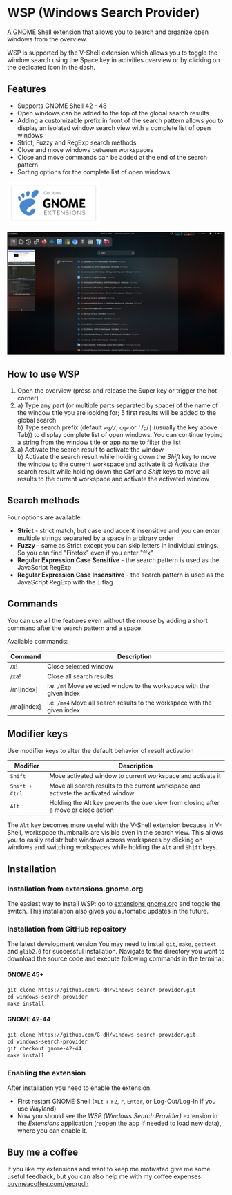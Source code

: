 # WSP (Windows Search Provider)
A GNOME Shell extension that allows you to search and organize open windows from the overview.

WSP is supported by the V-Shell extension which allows you to toggle the window search using the Space key in activities overview or by clicking on the dedicated icon in the dash.

## Features
- Supports GNOME Shell 42 - 48
- Open windows can be added to the top of the global search results
- Adding a customizable prefix in front of the search pattern allows you to display an isolated window search view with a complete list of open windows
- Strict, Fuzzy and RegExp search methods
- Close and move windows between workspaces
- Close and move commands can be added at the end of the search pattern
- Sorting options for the complete list of open windows


[<img alt="" height="100" src="https://raw.githubusercontent.com/andyholmes/gnome-shell-extensions-badge/master/get-it-on-ego.svg?sanitize=true">](https://extensions.gnome.org/extension/6730/)

![WSP (Windows Search Provider)](screenshot.jpg)

## How to use WSP
1.  Open the overview (press and release the Super key or trigger the hot corner)
2.  a) Type any part (or multiple parts separated by space) of the name of the window title you are looking for; 5 first results will be added to the global search<br>
    b) Type search prefix (default `wq//`, `qqw` or ``` ` ```/`;`/`|` (usually the key above Tab)) to display complete list of open windows. You can continue typing a string from the window title or app name to filter the list<br>
3.  a) Activate the search result to activate the window<br>
    b) Activate the search result while holding down the *Shift* key to move the window to the current workspace and activate it
    c) Activate the search result while holding down the *Ctrl* and *Shift* keys to move all results to the current workspace and activate the activated window

## Search methods
Four options are available:

- **Strict** - strict match, but case and accent insensitive and you can enter multiple strings separated by a space in arbitrary order
- **Fuzzy** - same as Strict except you can skip letters in individual strings. So you can find "Firefox" even if you enter "ffx"
- **Regular Expression Case Sensitive** - the search pattern is used as the JavaScript RegExp
- **Regular Expression Case Insensitive** - the search pattern is used as the JavaScript RegExp with the `i` flag

## Commands
You can use all the features even without the mouse by adding a short command after the search pattern and a space.

Available commands:

| Command    | Description                                                                |
|------------|----------------------------------------------------------------------------|
| /x!         | Close selected window                                                     |
| /xa!        | Close all search results                                                  |
| /m[index]   | i.e. `/m4` Move selected window to the workspace with the given index     |
| /ma[index]  | i.e. `/ma4` Move all search results to the workspace with the given index |

## Modifier keys
Use modifier keys to alter the default behavior of result activation

| Modifier      | Description                                                                         |
|---------------|-------------------------------------------------------------------------------------|
| `Shift`       | Move activated window to current workspace and activate it                          |
| `Shift + Ctrl`| Move all search results to the current workspace and activate the activated window  |
| `Alt`         | Holding the Alt key prevents the overview from closing after a move or close action |

The `Alt` key becomes more useful with the V-Shell extension because in V-Shell, workspace thumbnails are visible even in the search view. This allows you to easily redistribute windows across workspaces by clicking on windows and switching workspaces while holding the `Alt` and `Shift` keys.

## Installation
### Installation from extensions.gnome.org
The easiest way to install WSP: go to [extensions.gnome.org](https://extensions.gnome.org/extension/6730/) and toggle the switch. This installation also gives you automatic updates in the future.

### Installation from GitHub repository
The latest development version
You may need to install `git`, `make`, `gettext` and `glib2.0` for successful installation.
Navigate to the directory you want to download the source code and execute following commands in the terminal:

#### GNOME 45+

    git clone https://github.com/G-dH/windows-search-provider.git
    cd windows-search-provider
    make install

#### GNOME 42-44

    git clone https://github.com/G-dH/windows-search-provider.git
    cd windows-search-provider
    git checkout gnome-42-44
    make install

### Enabling the extension
After installation you need to enable the extension.

- First restart GNOME Shell (`ALt` + `F2`, `r`, `Enter`, or Log-Out/Log-In if you use Wayland)
- Now you should see the *WSP (Windows Search Provider)* extension in the *Extensions* application (reopen the app if needed to load new data), where you can enable it.

## Buy me a coffee
If you like my extensions and want to keep me motivated give me some useful feedback, but you can also help me with my coffee expenses:
[buymeacoffee.com/georgdh](https://buymeacoffee.com/georgdh)
